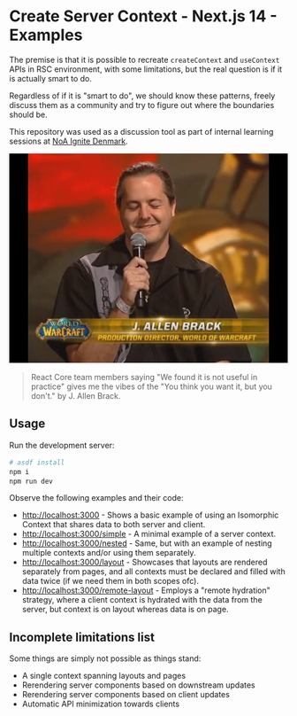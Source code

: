 # Create Server Context - Next.js 14 - Examples

The premise is that it is possible to recreate `createContext` and `useContext` APIs in RSC environment, with some limitations, but the real question is if it is actually smart to do.

Regardless of if it is "smart to do", we should know these patterns, freely discuss them as a community and try to figure out where the boundaries should be.

This repository was used as a discussion tool as part of internal learning sessions at [NoA Ignite Denmark](https://www.thenorthalliance.com/).

![You think you do, but you don't.](public/blizzard-thumbnail.jpg)
> React Core team members saying "We found it is not useful in practice" gives me the vibes of the "You think you want it, but you don't." by J. Allen Brack.

## Usage

Run the development server:

```bash
# asdf install
npm i
npm run dev
```

Observe the following examples and their code:
- [http://localhost:3000](http://localhost:3000) - Shows a basic example of using an Isomorphic Context that shares data to both server and client.
- [http://localhost:3000/simple](http://localhost:3000/simple) - A minimal example of a server context.
- [http://localhost:3000/nested](http://localhost:3000/nested) - Same, but with an example of nesting multiple contexts and/or using them separately.
- [http://localhost:3000/layout](http://localhost:3000/layout) - Showcases that layouts are rendered separately from pages, and all contexts must be declared and filled with data twice (if we need them in both scopes ofc).
- [http://localhost:3000/remote-layout](http://localhost:3000/remote-layout) - Employs a "remote hydration" strategy, where a client context is hydrated with the data from the server, but context is on layout whereas data is on page.

## Incomplete limitations list

Some things are simply not possible as things stand:
- A single context spanning layouts and pages
- Rerendering server components based on downstream updates
- Rerendering server components based on client updates
- Automatic API minimization towards clients